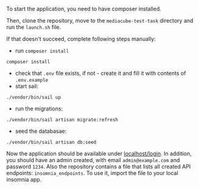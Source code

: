 To start the application, you need to have composer installed.

Then, clone the repository, move to the `mediacube-test-task` directory and run the `launch.sh` file.

If that doesn't succeed, complete following steps manually:

 - run `composer install`
 ```
 composer install
 ```
 - check that `.env` file exists, if not - create it and fill it with contents of `.env.example`
 - start sail:
 ```
 ./vendor/bin/sail up
 ```
 - run the migrations:
 ```
 ./vendor/bin/sail artisan migrate:refresh
 ```
 - seed the databasae:
 ```
 ./vendor/bin/sail artisan db:seed
 ```

 Now the application should be available under [localhost/login](http://localhost/login). In addition, you should have an admin created, with email `admin@example.com` and password `1234`. Also the repository contains a file that lists all created API endpoints: `insomnia_endpoints`. To use it, import the file to your local insomnia app.
